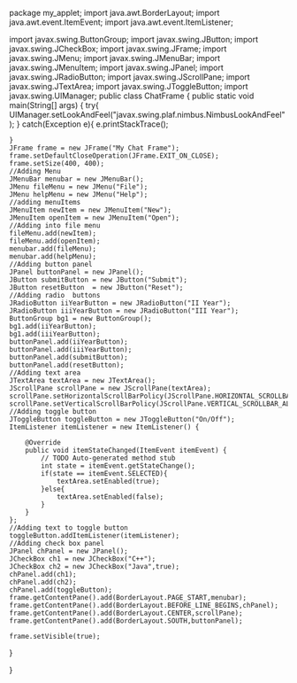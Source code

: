 package my_applet;
import java.awt.BorderLayout;
import java.awt.event.ItemEvent;
import java.awt.event.ItemListener;

import javax.swing.ButtonGroup;
import javax.swing.JButton;
import javax.swing.JCheckBox;
import javax.swing.JFrame;
import javax.swing.JMenu;
import javax.swing.JMenuBar;
import javax.swing.JMenuItem;
import javax.swing.JPanel;
import javax.swing.JRadioButton;
import javax.swing.JScrollPane;
import javax.swing.JTextArea;
import javax.swing.JToggleButton;
import javax.swing.UIManager;
public class ChatFrame {
public static void main(String[] args) {
	try{
		UIManager.setLookAndFeel("javax.swing.plaf.nimbus.NimbusLookAndFeel");
	}
	catch(Exception e){
		e.printStackTrace();
		
	}
	JFrame frame = new JFrame("My Chat Frame");
	frame.setDefaultCloseOperation(JFrame.EXIT_ON_CLOSE);
	frame.setSize(400, 400);
	//Adding Menu
	JMenuBar menubar = new JMenuBar();
	JMenu fileMenu = new JMenu("File");
	JMenu helpMenu = new JMenu("Help");
	//adding menuItems 
	JMenuItem newItem = new JMenuItem("New");
	JMenuItem openItem = new JMenuItem("Open");
	//Adding into file menu
	fileMenu.add(newItem);
	fileMenu.add(openItem);
	menubar.add(fileMenu);
	menubar.add(helpMenu);
	//Adding button panel
	JPanel buttonPanel = new JPanel();
	JButton submitButton = new JButton("Submit");
	JButton resetButton  = new JButton("Reset");
	//Adding radio  buttons
	JRadioButton iiYearButton = new JRadioButton("II Year");
	JRadioButton iiiYearButton = new JRadioButton("III Year");
	ButtonGroup bg1 = new ButtonGroup();
	bg1.add(iiYearButton);
	bg1.add(iiiYearButton);
	buttonPanel.add(iiYearButton);
	buttonPanel.add(iiiYearButton);
	buttonPanel.add(submitButton);
	buttonPanel.add(resetButton);
	//Adding text area
	JTextArea textArea = new JTextArea();
	JScrollPane scrollPane = new JScrollPane(textArea);
	scrollPane.setHorizontalScrollBarPolicy(JScrollPane.HORIZONTAL_SCROLLBAR_ALWAYS);
	scrollPane.setVerticalScrollBarPolicy(JScrollPane.VERTICAL_SCROLLBAR_ALWAYS);
	//Adding toggle button
	JToggleButton toggleButton = new JToggleButton("On/Off");
	ItemListener itemListener = new ItemListener() {
		
		@Override
		public void itemStateChanged(ItemEvent itemEvent) {
			// TODO Auto-generated method stub
			int state = itemEvent.getStateChange();
			if(state == itemEvent.SELECTED){
				textArea.setEnabled(true);
			}else{
				textArea.setEnabled(false);
			}
		}
	};
	//Adding text to toggle button
	toggleButton.addItemListener(itemListener);
	//Adding check box panel
	JPanel chPanel = new JPanel();
	JCheckBox ch1 = new JCheckBox("C++");
	JCheckBox ch2 = new JCheckBox("Java",true);
	chPanel.add(ch1);
	chPanel.add(ch2);
	chPanel.add(toggleButton);
	frame.getContentPane().add(BorderLayout.PAGE_START,menubar);
	frame.getContentPane().add(BorderLayout.BEFORE_LINE_BEGINS,chPanel);
	frame.getContentPane().add(BorderLayout.CENTER,scrollPane);
	frame.getContentPane().add(BorderLayout.SOUTH,buttonPanel);
	
	frame.setVisible(true);
}













}
